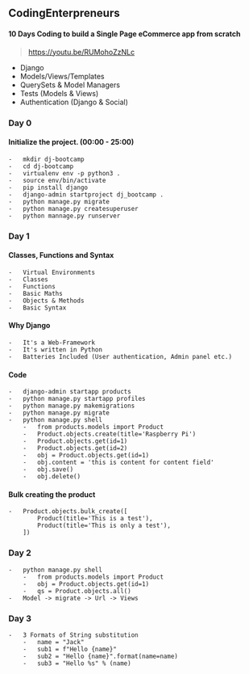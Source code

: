 ## CodingEnterpreneurs

#### 10 Days Coding to build a Single Page eCommerce app from scratch
>   https://youtu.be/RUMohoZzNLc

-   Django
-   Models/Views/Templates
-   QuerySets & Model Managers
-   Tests (Models & Views)
-   Authentication (Django & Social)


### Day 0

#### Initialize the project. (00:00 - 25:00)
    -   mkdir dj-bootcamp
    -   cd dj-bootcamp
    -   virtualenv env -p python3 .
    -   source env/bin/activate
    -   pip install django
    -   django-admin startproject dj_bootcamp .
    -   python manage.py migrate
    -   python manage.py createsuperuser
    -   python mannage.py runserver


### Day 1

#### Classes, Functions and Syntax
    -   Virtual Environments
    -   Classes
    -   Functions
    -   Basic Maths
    -   Objects & Methods
    -   Basic Syntax

#### Why Django
    -   It's a Web-Framework
    -   It's written in Python
    -   Batteries Included (User authentication, Admin panel etc.)

#### Code
    -   django-admin startapp products
    -   python manage.py startapp profiles
    -   python manage.py makemigrations
    -   python manage.py migrate
    -   python manage.py shell
        -   from products.models import Product
        -   Product.objects.create(title='Raspberry Pi')
        -   Product.objects.get(id=1)
        -   Product.objects.get(id=2)
        -   obj = Product.objects.get(id=1)
        -   obj.content = 'this is content for content field'
        -   obj.save()
        -   obj.delete()

#### Bulk creating the product
    -   Product.objects.bulk_create([
            Product(title='This is a test'),
            Product(title='This is only a test'),
        ])


### Day 2
    -   python manage.py shell
        -   from products.models import Product
        -   obj = Product.objects.get(id=1)
        -   qs = Product.objects.all()
    -   Model -> migrate -> Url -> Views


### Day 3
    -   3 Formats of String substitution
        -   name = "Jack"
        -   sub1 = f"Hello {name}"
        -   sub2 = "Hello {name}".format(name=name)
        -   sub3 = "Hello %s" % (name)

